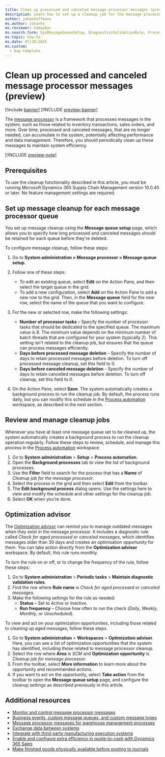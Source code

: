 ```yaml
---
title: Clean up processed and canceled message processor messages (preview)
description: Learn how to set up a cleanup job for the message processor.
author: johanhoffmann
ms.author: johanho
ms.reviewer: kamaybac
ms.search.form: SysMessageQueueSetup, DiagnosticsValidationRule, ProcessScheduleSeries
ms.topic: how-to
ms.date: 07/28/2025
ms.custom: 
  - bap-template
---
```


# Clean up processed and canceled message processor messages (preview)

[!include [banner](../includes/banner.md)]
[!INCLUDE [preview-banner](~/../shared-content/shared/preview-includes/preview-banner.md)]
<!-- KFM: Preview until 10.0.45 GA -->

The [message processor](../message-processor/message-processor.md) is a framework that processes messages in the system, such as those related to inventory transactions, sales orders, and more. Over time, processed and canceled messages, that are no longer needed, can accumulate in the system, potentially affecting performance and data management. Therefore, you should periodically clean up these messages to maintain system efficiency.

[!INCLUDE [preview-note](~/../shared-content/shared/preview-includes/preview-note-d365.md)]

## Prerequisites

To use the cleanup functionality described in this article, you must be running Microsoft Dynamics 365 Supply Chain Management version 10.0.45 or later. No feature management settings are required.

## Set up message cleanup for each message processor queue

You set up message cleanup using the **Message queue setup** page, which allows you to specify how long processed and canceled messages should be retained for each queue before they're deleted.

To configure message cleanup, follow these steps:

1. Go to **System administration \> Message processor \> Message queue setup**.
1. Follow one of these steps:
    - To edit an existing queue, select **Edit** on the Action Pane, and then select the target queue in the grid.
    - To add a new configuration, select **Add** on the Action Pane to add a new row to the grid. Then, in the **Message queue** field for the new row, select the name of the queue that you want to configure.

1. For the new or selected row, make the following settings:
    - **Number of processor tasks** – Specify the number of processor tasks that should be dedicated to the specified queue. The maximum value is *8*. The minimum value depends on the minimum number of batch threads that are configured for your system (typically *2*). This setting isn't related to the cleanup job, but ensures that the queue can process messages efficiently.
    - **Days before processed message deletion** – Specify the number of days to retain processed messages before deletion. To turn off processed message cleanup, set this field to 0.
    - **Days before canceled message deletion** – Specify the number of days to retain cancelled messages before deletion. To turn off cleanup, set this field to 0.

1. On the Action Pane, select **Save**. The system automatically creates a background process to run the cleanup job. By default, the process runs daily, but you can modify this schedule in the [Process automation](../../fin-ops-core/fin-ops/sysadmin/process-automation.md) workspace, as described in the next section.

## Review and manage cleanup jobs

Whenever you have at least one message queue set to be cleaned up, the system automatically creates a background process to run the cleanup operation regularly. Follow these steps to review, schedule, and manage this process in the [Process automation](../../fin-ops-core/fin-ops/sysadmin/process-automation.md) workspace:

1. Go to **System administration** \> **Setup** \> **Process automation**.
1. Open the **Background processes** tab to view the list of background processes.
1. Use the **Filter** field to search for the process that has a **Name** of *Cleanup job for the message processor*.
1. Select the process in the grid and then select **Edit** from the toolbar.
1. The **Edit background process** dialog opens. Use the settings here to view and modify the schedule and other settings for the cleanup job.
1. Select **OK** when you're done.

## Optimization advisor

The [Optimization advisor](../../fin-ops-core/fin-ops/sysadmin/optimization-advisor-overview.md) can remind you to manage outdated messages when they exist in the message processor. It includes a diagnostic rule called *Check for aged processed or canceled messages*, which identifies messages older than 30 days and creates an optimisation opportunity for them. You can take action directly from the **Optimization advisor** workspace. By default, this rule runs monthly.

To turn the rule on or off, or to change the frequency of the rule, follow these steps:

1. Go to **System administration** \> **Periodic tasks** \> **Maintain diagnostic validation rules**.
1. Find the row where **Rule name** is *Check for aged processed or canceled messages*.
1. Make the following settings for the rule as needed:
    - **Status** – Set to *Active* or *Inactive*.
    - **Run frequency** – Choose how often to run the check (*Daily*, *Weekly*, *Monthly*, or *Unscheduled*).

To view and act on your optimization opportunities, including those related to cleaning up aged messages, follow these steps.

1. Go to **System administration** \> **Workspaces** \> **Optimization advisor**. Here, you can see a list of optimization opportunities that the system has identified, including those related to message processor cleanup.
1. Select the row where **Area** is *SCM* and **Optimization opportunity** is *Cleanup job for message processor*.
1. From the toolbar, select **More information** to learn more about the opportunity and recommended actions.
1. If you want to act on the opportunity, select **Take action** from the toolbar to open the **Message queue setup** page, and configure the cleanup settings as described previously in this article.

## Additional resources

- [Monitor and control message processor messages](message-processor.md)
- [Business events, custom message queues, and custom message types](developer/message-processor-develop.md)
- [Message processor messages for warehouse management processes](../warehousing/warehouse-message-processor-messages.md)
- [Exchange data between systems](../warehousing/wms-only-mode-exchange-data.md)
- [Integrate with third-party manufacturing execution systems](../production-control/mes-integration.md)
- [Enable and configure extra efficiency in quote-to-cash with Dynamics 365 Sales](../../fin-ops-core/fin-ops/data-entities/add-efficiency-in-quote-to-cash-enable.md)
- [Make finished goods physically available before posting to journals](../production-control/deferred-posting.md)

